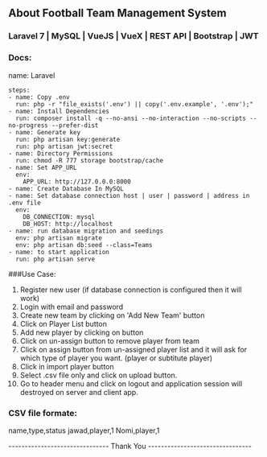 ## About Football Team Management System

### Laravel 7 | MySQL | VueJS | VueX | REST API | Bootstrap | JWT

### Docs:

name: Laravel
    
    steps:
    - name: Copy .env
      run: php -r "file_exists('.env') || copy('.env.example', '.env');"
    - name: Install Dependencies
      run: composer install -q --no-ansi --no-interaction --no-scripts --no-progress --prefer-dist
    - name: Generate key
      run: php artisan key:generate
      run: php artisan jwt:secret
    - name: Directory Permissions
      run: chmod -R 777 storage bootstrap/cache
    - name: Set APP_URL 
      env:
        APP_URL: http://127.0.0.0:8000
    - name: Create Database In MySQL
    - name: Set database connection host | user | password | address in .env file
      env:
        DB_CONNECTION: mysql
        DB_HOST: http://localhost
    - name: run database migration and seedings
      env: php artisan migrate
      env: php artisan db:seed --class=Teams
    - name: to start application 
      run: php artisan serve

###Use Case:

1) Register new user (if database connection is configured then it will work)
2) Login with email and password
3) Create new team by clicking on 'Add New Team' button
4) Click on Player List button
5) Add new player by clicking on button
6) Click on un-assign button to remove player from team
7) Click on assign button from un-assigned player list and it will ask for which type of player you want. (player or subtitute player)
8) Click in import player button
9) Select .csv file only and click on upload button. 
10) Go to header menu and click on logout and application session will destroyed on server and client app.

### CSV file formate:

name,type,status
jawad,player,1
Nomi,player,1

------------------------------- Thank You --------------------------------

